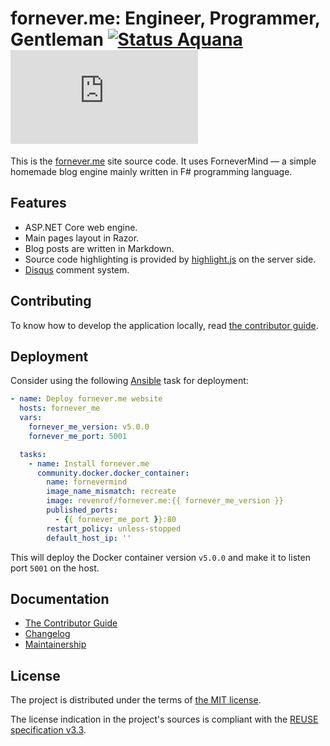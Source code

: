 <!--
SPDX-FileCopyrightText: 2024-2025 Friedrich von Never <friedrich@fornever.me>

SPDX-License-Identifier: MIT
-->

fornever.me: Engineer, Programmer, Gentleman [![Status Aquana][status-aquana]][andivionian-status-classifier] [![Docker Image][badge.docker]][docker-hub]
============================================

This is the [fornever.me][] site source code. It uses ForneverMind — a simple
homemade blog engine mainly written in F# programming language.

Features
--------

- ASP.NET Core web engine.
- Main pages layout in Razor.
- Blog posts are written in Markdown.
- Source code highlighting is provided by [highlight.js][] on the server side.
- [Disqus][disqus] comment system.

Contributing
------------

To know how to develop the application locally, read [the contributor guide][docs.contributor-guide].

Deployment
----------
Consider using the following [Ansible][ansible] task for deployment:
```yaml
- name: Deploy fornever.me website
  hosts: fornever_me
  vars:
    fornever_me_version: v5.0.0
    fornever_me_port: 5001

  tasks:
    - name: Install fornever.me
      community.docker.docker_container:
        name: fornevermind
        image_name_mismatch: recreate
        image: revenrof/fornever.me:{{ fornever_me_version }}
        published_ports:
          - {{ fornever_me_port }}:80
        restart_policy: unless-stopped
        default_host_ip: ''
```

This will deploy the Docker container version `v5.0.0` and make it to listen port `5001` on the host.

Documentation
-------------

- [The Contributor Guide][docs.contributor-guide]
- [Changelog][docs.changelog]
- [Maintainership][docs.maintainership]

License
-------
The project is distributed under the terms of [the MIT license][docs.license].

The license indication in the project's sources is compliant with the [REUSE specification v3.3][reuse.spec].

[andivionian-status-classifier]: https://github.com/ForNeVeR/andivionian-status-classifier#status-aquana-
[ansible]: https://docs.ansible.com/
[badge.docker]: https://img.shields.io/docker/v/revenrof/fornever.me?label=docker&sort=semver
[disqus]: https://disqus.com/
[docker-hub]: https://hub.docker.com/r/revenrof/fornever.me
[docs.changelog]: CHANGELOG.md
[docs.contributor-guide]: CONTRIBUTING.md
[docs.license]: LICENSE.txt
[docs.maintainership]: ./MAINTAINERSHIP.md
[evil-overlord-list]: https://legendspbem.angelfire.com/eviloverlordlist.html
[fornever.me]: https://fornever.me/
[highlight.js]: https://highlightjs.org/
[reuse.spec]: https://reuse.software/spec-3.3/
[status-aquana]: https://img.shields.io/badge/status-aquana-yellowgreen.svg
